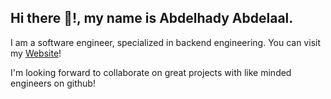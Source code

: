 ## Hi there 👋!, my name is Abdelhady Abdelaal.
I am a software engineer, specialized in backend engineering.
You can visit my [Website](https://abdelhady-abdelaal.me)!

I'm looking forward to collaborate on great projects with like minded engineers on github!
